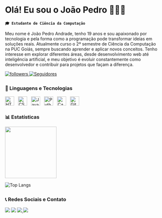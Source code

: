 # Olá! Eu sou o João Pedro 👨🏻‍💻

**`🎓 Estudante de Ciência da Computação`**

Meu nome é João Pedro Andrade, tenho 19 anos e sou apaixonado por tecnologia e pela forma como a programação pode transformar ideias em soluções reais. Atualmente curso o 2º semestre de Ciência da Computação na PUC Goiás, sempre buscando aprender e aplicar novos conceitos. Tenho interesse em explorar diferentes áreas, desde desenvolvimento web até inteligência artificial, e meu objetivo é evoluir constantemente como desenvolvedor e contribuir para projetos que façam a diferença.

<p align="left">
    <a href = "https://githum.com/joaopedroandrad3?tab=followers">
        <img 
            alt="followers"
            title="Follow me on Github"
            src="https://custom-icon-badges.demolab.com/github/stars/joaopedroandrad3?color=55960c&style=for-the-badge&labelColor=488207&logo=star&label=estrelas"
        />
    </a>
    <a href = "https://githum.com/joaopedroandrad3?tab=followers">
        <img 
            alt="Seguidores"
            title="Me siga no GitHub"
            src="https://custom-icon-badges.demolab.com/github/followers/joaopedroandrad3?color=236ad3&labelColor=1155ba&style=for-the-badge&logo=github&label=Seguidores&logoColor=white"
        />
    </a>
</p>

##

### 🤖 Linguagens e Tecnologias

<img 
    align="left" 
    alt="HTML"
    title="HTML" 
    width="30px" 
    style="padding-right: 10px;" 
    src="https://cdn.jsdelivr.net/gh/devicons/devicon@latest/icons/html5/html5-original.svg" 
/>
<img 
    align="left" 
    alt="CSS" 
    title="CSS"
    width="30px" 
    style="padding-right: 10px;" 
    src="https://cdn.jsdelivr.net/gh/devicons/devicon@latest/icons/css3/css3-original.svg" 
/>
<img 
    align="left" 
    alt="JavaScript" 
    title="JavaScript"
    width="30px" 
    style="padding-right: 10px;" 
    src="https://cdn.jsdelivr.net/gh/devicons/devicon@latest/icons/javascript/javascript-original.svg" 
/>
<img 
    align="left" 
    alt="Python" 
    title="Python"
    width="30px" 
    style="padding-right: 10px;" 
    src="https://cdn.jsdelivr.net/gh/devicons/devicon@latest/icons/python/python-original.svg" 
/>
<img 
    align="left" 
    alt="C++" 
    title="C++"
    width="30px" 
    style="padding-right: 10px;" 
    src="https://raw.githubusercontent.com/jmnote/z-icons/master/svg/cpp.svg" 
/>
<img 
    align="left" 
    alt="Git" 
    title="Git"
    width="30px" 
    style="padding-right: 10px;" 
    src="https://cdn.jsdelivr.net/gh/devicons/devicon@latest/icons/git/git-original.svg" 
/>
<br/>
<br/>

### 📊 Estatísticas

<picture>
  <source
    srcset="https://github-readme-stats.vercel.app/api?username=joaopedroandrad3&show_icons=true&theme=dracula"
    media="(prefers-color-scheme: dark)"
  />
  <source
    srcset="https://github-readme-stats.vercel.app/api?username=joaopedroandrad3&show_icons=true"
    media="(prefers-color-scheme: light), (prefers-color-scheme: 00FFFF)"
  />
  <img height="170em" src="https://github-readme-stats.vercel.app/api?username=joaopedroandrad3&show_icons=true&locale=pt-br" />
</picture>

![Top Langs](https://github-readme-stats.vercel.app/api/top-langs/?username=joaopedroandrad3&hide_progress=true&theme=dracula&locale=pt-br)

##

### 📞 Redes Sociais e Contato

<div>
  <a href = "https://www.instagram.com/kanny_jp" target="_blank"><img src = "https://img.shields.io/badge/Instagram-E4405F?style=for-the-badge&logo=instagram&logoColor=white"></a>
  <a href = "https://discord.com/users/k4nny_" target="_blank"><img src = "https://img.shields.io/badge/Discord-7289DA?style=for-the-badge&logo=discord&logoColor=white"></a>
  <a href = "https://mail.google.com/mail/?view=cm&fs=1&to=joaopedroandrad3@gmail.com" target="_blank">
  <img src = "https://img.shields.io/badge/-joaopedroandrad3@gmail.com-D14836?style=for-the-badge&logo=gmail&logoColor=white">
</a>
  <a href = "https://www.linkedin.com/in/joão-pedro-andrade-santana-silva-198097347" target="_blank"><img src = "https://img.shields.io/badge/LinkedIn-0077B5?style=for-the-badge&logo=linkedin&logoColor=white"></a>
</div>
